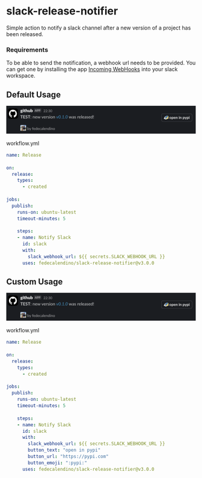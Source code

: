 # slack-release-notifier

Simple action to notify a slack channel after a new version of a project has been released.

### Requirements

To be able to send the notification, a webhook url needs to be provided. You can get one by installing the app [Incoming WebHooks](https://slack.com/apps/A0F7XDUAZ-incoming-webhooks) into your slack workspace.


## Default Usage

![default configuration](/img/custom.png)

workflow.yml
```yml
name: Release

on:
  release:
    types:
      - created

jobs:
  publish:
    runs-on: ubuntu-latest
    timeout-minutes: 5

    steps:
    - name: Notify Slack
      id: slack
      with:
        slack_webhook_url: ${{ secrets.SLACK_WEBHOOK_URL }}
      uses: fedecalendino/slack-release-notifier@v3.0.0
```

## Custom Usage

![custom configuration](/img/custom.png)

workflow.yml
```yml
name: Release

on:
  release:
    types:
      - created

jobs:
  publish:
    runs-on: ubuntu-latest
    timeout-minutes: 5

    steps:
    - name: Notify Slack
      id: slack
      with:
        slack_webhook_url: ${{ secrets.SLACK_WEBHOOK_URL }}
        button_text: "open in pypi"
        button_url: "https://pypi.com"
        button_emoji: ":pypi:"
      uses: fedecalendino/slack-release-notifier@v3.0.0
```


